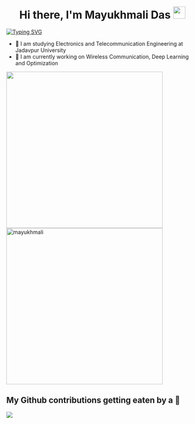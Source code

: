 <h1 align="center">Hi there, I'm Mayukhmali Das</a> <img src="https://user-images.githubusercontent.com/64318469/176737130-33ef105d-385a-43e4-a68e-33ac3f19ab12.gif" height="32" /></h1>

 
[![Typing SVG](https://readme-typing-svg.herokuapp.com?duration=10000&lines=Electronics%2C+Artificial+Intelligence)](https://git.io/typing-svg)

<!---
<a href="#"><img align="right" src="https://user-images.githubusercontent.com/64318469/176737409-3d90e163-49b9-4e8f-8182-2b3f2446a91a.gif" width="200 " height="200" /></a>
--->

- 🔌 I am studying Electronics and Telecommunication Engineering at Jadavpur University
- 📶 I am currently working on Wireless Communication, Deep Learning and Optimization
    
 <!---
   
<a href="https://www.linkedin.com/in/mayukhmali-das-7237a1196"><img align="left" alt="Mayukhmali's LinkedIN" width="22px" src="https://raw.githubusercontent.com/peterthehan/peterthehan/master/assets/linkedin.svg" /></a>


<a href="https://scholar.google.com/citations?user=jUzToa8AAAAJ&hl=en"><img align="left" alt="Mayukhmali's Google Scholar" width="22px" src="https://user-images.githubusercontent.com/64318469/176760872-1ca57881-4131-47fa-b518-f4c963dde115.png" /></a>

<a href="https://www.researchgate.net/profile/Mayukhmali-Das"><img align="left" alt="Mayukhmali's RG" width="22px" src="https://user-images.githubusercontent.com/64318469/176761750-2e282a7e-2c90-497c-ab6a-ec9a337e86b5.png" /></a>

<a href="https://twitter.com/DasMayukhmali"><img align="left" alt="Mayukhmali's Twitter" width="22px" src="https://user-images.githubusercontent.com/64318469/176983139-6a33557b-4049-48f5-b3e5-f8f53a720057.png" /></a>

<a href="https://www.reddit.com/user/Advanced_Ship_8308"><img align="left" alt="Mayukhmali's reddit" width="22px" src="https://user-images.githubusercontent.com/64318469/178093999-ebcb5c55-9350-4c78-8111-e9deb414fedb.png" /></a>

<a href="https://smartmayukh.github.io/Personal-site/"><img align="left" alt="Mayukhmali's website" width="22px" src="https://user-images.githubusercontent.com/64318469/179639086-94ce6361-d833-4283-9839-96bdb13123d9.png" /></a>

![visitors](https://visitor-badge.glitch.me/badge?page_id=Smartmayukh.Smartmayukh)
--->

<!---
</br>
<h2>🏆 Github Profile Trophies and Stats</h2>

<p align="left">
  <img alig src="https://github-profile-trophy.vercel.app/?username=guilyx&column=8&rank=SSS,SS,S,AAA,AA,A,SECRET&theme=gruvbox&no-frame=true" width="820"/>
</p>
--->


<!--- ![Top Langs](https://github-readme-stats.vercel.app/api/top-langs/?username=Smartmayukh&layout=compact) --->

<p float="center">
  <img alig src="https://github-readme-streak-stats.herokuapp.com?user=Smartmayukh&theme=neon-palenight&hide_border=true"  width="410"/>  
  <img src="https://github-readme-stats.vercel.app/api?username=Smartmayukh&show_icons=true&theme=gotham" alt="mayukhmali"width="410" />
</p>


<!---

<h2>🥇 Rank 1 in HDLbits Verilog </h2>

<p align="center">
  <img alig src="https://user-images.githubusercontent.com/64318469/177551603-ebc6379e-0b67-4c6a-bcd7-5dbcd05febd1.gif" width="620" />
</p>

--->

<h2>My Github contributions getting eaten by a 🐍</h2>
<p align="left">
  <img alig src="https://github.com/Smartmayukh/Smartmayukh/blob/output/github-contribution-grid-snake.svg" />
</p>
<!---
<h2>:book: Guestbook</h2>
<p>Leave a message 📧 for me  <a href="https://github.com/Smartmayukh/Smartmayukh/issues/new?template=guestbook-entry.md">here</a> or you can participate in my free for all ♟<a href="https://github.com/Smartmayukh/chess/blob/master/README.md">chess</a>  tournament 🏆</p>
<br/>
<br/>
-->
<!---
<h2>💡📞Some retro images of Electronics and Telecomm</h2>

<p align="left">
  <img alig src="https://user-images.githubusercontent.com/64318469/176818356-f176f3b7-7aeb-4882-9489-4083b5ed5413.gif"  width="204"/>  
  <img src="https://user-images.githubusercontent.com/64318469/176818514-e0dae354-7fac-4585-93c6-50fbae91fc38.gif" width="204" />
  <img src="https://user-images.githubusercontent.com/64318469/176824387-e836927b-fe30-4523-90b0-d1bc0c0d7daa.gif" width="204" />
    <img src="https://user-images.githubusercontent.com/64318469/176825486-1982d256-d525-45fa-aeea-66d4cb7a7bc8.gif" width="204" />
</p>

--->
